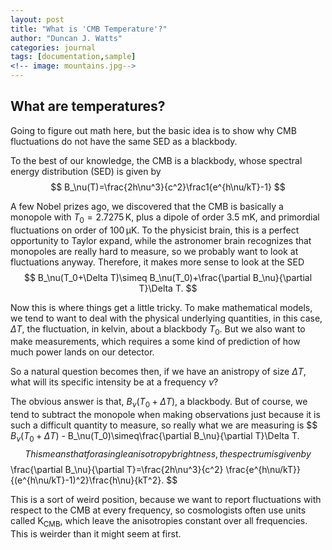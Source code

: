 ```yaml
---
layout: post
title: "What is 'CMB Temperature'?"
author: "Duncan J. Watts"
categories: journal
tags: [documentation,sample]
<!-- image: mountains.jpg-->
---
```



## What are temperatures?

Going to figure out math here, but the basic idea is to show why CMB fluctuations do not have the same SED as a blackbody.

To the best of our knowledge, the CMB is a blackbody, whose spectral energy distribution (SED) is given by
$$
B_\nu(T)=\frac{2h\nu^3}{c^2}\frac1{e^{h\nu/kT}-1}
$$

A few Nobel prizes ago, we discovered that the CMB is basically a monopole with $T_0=2.7275\,\mathrm K$, plus a dipole of order 3.5 mK, and primordial fluctuations on order of $100\,\mathrm{\mu K}$. To the physicist brain, this is a perfect opportunity to Taylor expand, while the astronomer brain recognizes that monopoles are really hard to measure, so we probably want to look at fluctuations anyway. Therefore, it makes more sense to look at the SED 
$$
B_\nu(T_0+\Delta T)\simeq B_\nu(T_0)+\frac{\partial B_\nu}{\partial T}\Delta T.
$$

Now this is where things get a little tricky. To make mathematical models, we tend to want to deal with the physical underlying quantities, in this case, $\Delta T$, the fluctuation, in kelvin, about a blackbody $T_0$. But we also want to make measurements, which requires a some kind of prediction of how much power lands on our detector.

So a natural question becomes then, if we have an anistropy of size $\Delta T$, what will its specific intensity be at a frequency $\nu$?

The obvious answer is that, $B_\nu(T_0+\Delta T)$, a blackbody. But of course, we tend to subtract the monopole when making observations just because it is such a difficult quantity to measure, so really what we are measuring is
$$
$B_\nu(T_0+\Delta T)$ - B_\nu(T_0)\simeq\frac{\partial B_\nu}{\partial T}\Delta T.
$$
This means that for a single anisotropy brightness, the spectrum is given by
$$
\frac{\partial B_\nu}{\partial T}=\frac{2h\nu^3}{c^2}
\frac{e^{h\nu/kT}}{(e^{h\nu/kT}-1)^2}\frac{h\nu}{kT^2}.
$$

This is a sort of weird position, because we want to report fluctuations with respect to the CMB at every frequency, so cosmologists often use units called $\mathrm{K_{CMB}}$, which leave the anisotropies constant over all frequencies. This is weirder than it might seem at first.
